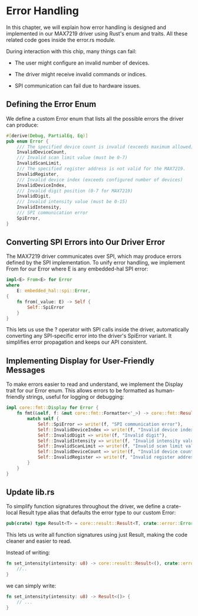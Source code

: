 # Error Handling

In this chapter, we will explain how error handling is designed and implemented in our MAX7219 driver using Rust's enum and traits. All these related code goes inside the error.rs module.

During interaction with this chip, many things can fail:

- The user might configure an invalid number of devices.

- The driver might receive invalid commands or indices.

- SPI communication can fail due to hardware issues.

## Defining the Error Enum

We define a custom Error enum that lists all the possible errors the driver can produce:

```rust
#[derive(Debug, PartialEq, Eq)]
pub enum Error {
    /// The specified device count is invalid (exceeds maximum allowed).
    InvalidDeviceCount,
    /// Invalid scan limit value (must be 0-7)
    InvalidScanLimit,
    /// The specified register address is not valid for the MAX7219.
    InvalidRegister,
    /// Invalid device index (exceeds configured number of devices)
    InvalidDeviceIndex,
    /// Invalid digit position (0-7 for MAX7219)
    InvalidDigit,
    /// Invalid intensity value (must be 0-15)
    InvalidIntensity,
    /// SPI communication error
    SpiError,
}
```

## Converting SPI Errors into Our Driver Error

The MAX7219 driver communicates over SPI, which may produce errors defined by the SPI implementation. To unify error handling, we implement From<E> for our Error where E is any embedded-hal SPI error:

```rust
impl<E> From<E> for Error
where
    E: embedded_hal::spi::Error,
{
    fn from(_value: E) -> Self {
        Self::SpiError
    }
}
```

This lets us use the ? operator with SPI calls inside the driver, automatically converting any SPI-specific error into the driver's SpiError variant. It simplifies error propagation and keeps our API consistent.


## Implementing Display for User-Friendly Messages

To make errors easier to read and understand, we implement the Display trait for our Error enum. This allows errors to be formatted as human-friendly strings, useful for logging or debugging:

```rust
impl core::fmt::Display for Error {
    fn fmt(&self, f: &mut core::fmt::Formatter<'_>) -> core::fmt::Result {
        match self {
            Self::SpiError => write!(f, "SPI communication error"),
            Self::InvalidDeviceIndex => write!(f, "Invalid device index"),
            Self::InvalidDigit => write!(f, "Invalid digit"),
            Self::InvalidIntensity => write!(f, "Invalid intensity value"),
            Self::InvalidScanLimit => write!(f, "Invalid scan limit value"),
            Self::InvalidDeviceCount => write!(f, "Invalid device count"),
            Self::InvalidRegister => write!(f, "Invalid register address"),
        }
    }
}
```

## Update lib.rs

To simplify function signatures throughout the driver, we define a crate-local Result type alias that defaults the error type to our custom Error:

```rust
pub(crate) type Result<T> = core::result::Result<T, crate::error::Error>;
```

This lets us write all function signatures using just Result<T>, making the code cleaner and easier to read.

Instead of writing:

```rust
fn set_intensity(intensity: u8) -> core::result::Result<(), crate::error::Error> {
    //..
}
```

we can simply write:
```rust
fn set_intensity(intensity: u8) -> Result<()> {
    // ...
}
```
